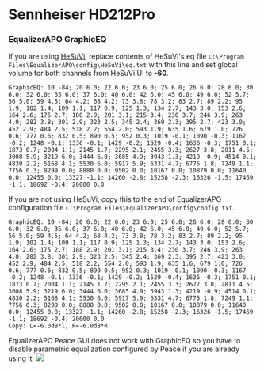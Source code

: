 # Sennheiser HD212Pro
### EqualizerAPO GraphicEQ
If you are using [HeSuVi](https://sourceforge.net/projects/hesuvi/), replace contents of HeSuVi's eq file `C:\Program Files\EqualizerAPO\config\HeSuVi\eq.txt` with this line and set global volume for both channels from HeSuVi UI to **-60**.
```
GraphicEQ: 10 -84; 20 6.0; 22 6.0; 23 6.0; 25 6.0; 26 6.0; 28 6.0; 30 6.0; 32 6.0; 35 6.0; 37 6.0; 40 6.0; 42 6.0; 45 6.0; 49 6.0; 52 5.7; 56 5.0; 59 4.5; 64 4.2; 68 4.2; 73 3.8; 78 3.2; 83 2.7; 89 2.2; 95 1.9; 102 1.4; 109 1.1; 117 0.9; 125 1.3; 134 2.7; 143 3.0; 153 2.6; 164 2.6; 175 2.7; 188 2.9; 201 3.1; 215 3.4; 230 3.7; 246 3.9; 263 4.0; 282 3.8; 301 2.9; 323 2.5; 345 2.4; 369 2.3; 395 2.7; 423 3.0; 452 2.9; 484 2.5; 518 2.2; 554 2.0; 593 1.9; 635 1.6; 679 1.0; 726 0.6; 777 0.6; 832 0.5; 890 0.5; 952 0.3; 1019 -0.1; 1090 -0.3; 1167 -0.2; 1248 -0.1; 1336 -0.1; 1429 -0.2; 1529 -0.4; 1636 -0.3; 1751 0.1; 1873 0.7; 2004 1.1; 2145 1.7; 2295 2.1; 2455 3.3; 2627 3.8; 2811 4.5; 3008 5.9; 3219 6.0; 3444 6.0; 3685 4.9; 3943 1.3; 4219 -0.9; 4514 0.1; 4830 2.2; 5168 4.1; 5530 6.0; 5917 5.9; 6331 4.7; 6775 1.8; 7249 1.1; 7756 0.3; 8299 0.0; 8880 0.0; 9502 0.0; 10167 0.0; 10879 0.0; 11640 0.0; 12455 0.0; 13327 -1.1; 14260 -2.8; 15258 -2.3; 16326 -1.5; 17469 -1.1; 18692 -0.4; 20000 0.0
```
If you are not using HeSuVi, copy this to the end of EqualizerAPO configuration file `C:\Program Files\EqualizerAPO\config\config.txt`.
```
GraphicEQ: 10 -84; 20 6.0; 22 6.0; 23 6.0; 25 6.0; 26 6.0; 28 6.0; 30 6.0; 32 6.0; 35 6.0; 37 6.0; 40 6.0; 42 6.0; 45 6.0; 49 6.0; 52 5.7; 56 5.0; 59 4.5; 64 4.2; 68 4.2; 73 3.8; 78 3.2; 83 2.7; 89 2.2; 95 1.9; 102 1.4; 109 1.1; 117 0.9; 125 1.3; 134 2.7; 143 3.0; 153 2.6; 164 2.6; 175 2.7; 188 2.9; 201 3.1; 215 3.4; 230 3.7; 246 3.9; 263 4.0; 282 3.8; 301 2.9; 323 2.5; 345 2.4; 369 2.3; 395 2.7; 423 3.0; 452 2.9; 484 2.5; 518 2.2; 554 2.0; 593 1.9; 635 1.6; 679 1.0; 726 0.6; 777 0.6; 832 0.5; 890 0.5; 952 0.3; 1019 -0.1; 1090 -0.3; 1167 -0.2; 1248 -0.1; 1336 -0.1; 1429 -0.2; 1529 -0.4; 1636 -0.3; 1751 0.1; 1873 0.7; 2004 1.1; 2145 1.7; 2295 2.1; 2455 3.3; 2627 3.8; 2811 4.5; 3008 5.9; 3219 6.0; 3444 6.0; 3685 4.9; 3943 1.3; 4219 -0.9; 4514 0.1; 4830 2.2; 5168 4.1; 5530 6.0; 5917 5.9; 6331 4.7; 6775 1.8; 7249 1.1; 7756 0.3; 8299 0.0; 8880 0.0; 9502 0.0; 10167 0.0; 10879 0.0; 11640 0.0; 12455 0.0; 13327 -1.1; 14260 -2.8; 15258 -2.3; 16326 -1.5; 17469 -1.1; 18692 -0.4; 20000 0.0
Copy: L=-6.0dB*l, R=-6.0dB*R
```
EqualizerAPO Peace GUI does not work with GraphicEQ so you have to disable parametric equalization configured by Peace if you are already using it.
![](https://raw.githubusercontent.com/jaakkopasanen/AutoEq/master/results/SBAF-Serious/headphoncecom/onear/Sennheiser%20HD212Pro/Sennheiser%20HD212Pro.png)
